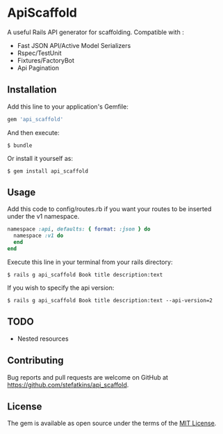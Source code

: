 # ApiScaffold

A useful Rails API generator for scaffolding. Compatible with :
- Fast JSON API/Active Model Serializers
- Rspec/TestUnit
- Fixtures/FactoryBot
- Api Pagination

## Installation

Add this line to your application's Gemfile:

```ruby
gem 'api_scaffold'
```

And then execute:

    $ bundle

Or install it yourself as:

    $ gem install api_scaffold

## Usage

Add this code to config/routes.rb if you want your routes to be inserted under the v1 namespace.

```ruby
namespace :api, defaults: { format: :json } do
  namespace :v1 do
  end
end
```

Execute this line in your terminal from your rails directory:

    $ rails g api_scaffold Book title description:text

If you wish to specify the api version:

    $ rails g api_scaffold Book title description:text --api-version=2

## TODO
- Nested resources 

## Contributing

Bug reports and pull requests are welcome on GitHub at https://github.com/stefatkins/api_scaffold.

## License

The gem is available as open source under the terms of the [MIT License](https://opensource.org/licenses/MIT).
